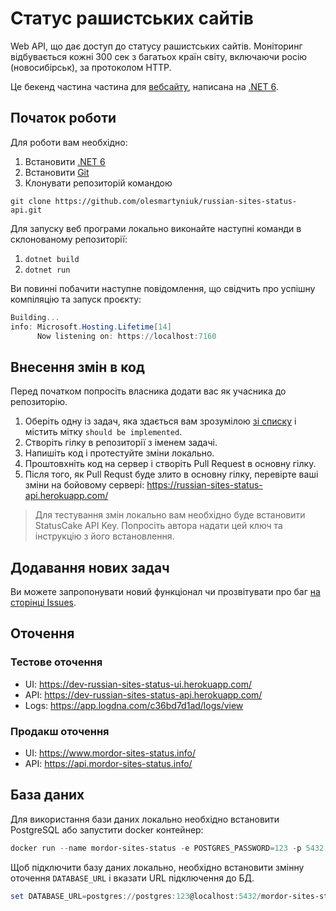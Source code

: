 # Статус рашистських сайтів

Web API, що дає доступ до статусу рашистських сайтів. Моніторинг відбувається кожні 300 сек з багатьох країн світу, включаючи росію (новосибірськ), за протоколом HTTP.

Це бекенд частина частина для [вебсайту](https://github.com/olesmartyniuk/russian-sites-status-ui), написана на [.NET 6](https://dotnet.microsoft.com/en-us/download/dotnet/6.0).

## Початок роботи

Для роботи вам необхідно:

1. Встановити [.NET 6](https://dotnet.microsoft.com/en-us/download/dotnet/6.0)
2. Встановити [Git](https://git-scm.com/)
3. Клонувати репозиторій командою

`git clone https://github.com/olesmartyniuk/russian-sites-status-api.git`

Для запуску веб програми локально виконайте наступні команди в склонованому репозиторії:

1. `dotnet build`
2. `dotnet run`

Ви повинні побачити наступне повідомлення, що свідчить про успішну компіляцію та запуск проєкту:

```Powershell
Building...
info: Microsoft.Hosting.Lifetime[14]
      Now listening on: https://localhost:7160
```

## Внесення змін в код

Перед початком попросіть власника додати вас як учасника до репозиторію.

1. Оберіть одну із задач, яка здається вам зрозумілою [зі списку](https://github.com/olesmartyniuk/russian-sites-status-api/issues) і містить мітку `should be implemented`.
2. Створіть гілку в репозиторії з іменем задачі.
3. Напишіть код і протестуйте зміни локально.
4. Проштовхніть код на сервер і створіть Pull Request в основну гілку.
5. Після того, як Pull Requst буде злито в основну гілку, перевірте ваші зміни на бойовому сервері: https://russian-sites-status-api.herokuapp.com/

> Для тестування змін локально вам необхідно буде встановити StatusCake API Key. Попросіть автора надати цей ключ та інструкцію з його встановлення.

## Додавання нових задач

Ви можете запропонувати новий функціонал чи прозвітувати про баг [на сторінці Issues](https://github.com/olesmartyniuk/russian-sites-status-api/issues).

## Оточення

### Тестове оточення

* UI: https://dev-russian-sites-status-ui.herokuapp.com/
* API: https://dev-russian-sites-status-api.herokuapp.com/
* Logs: https://app.logdna.com/c36bd7d1ad/logs/view

### Продакш оточення

* UI: https://www.mordor-sites-status.info/
* API: https://api.mordor-sites-status.info/

## База даних

Для використання бази даних локально необхідно встановити PostgreSQL або запустити docker контейнер:

```Powershell
docker run --name mordor-sites-status -e POSTGRES_PASSWORD=123 -p 5432:5432 -d postgres
```

Щоб підключити базу даних локально, необхідно встановити змінну оточення `DATABASE_URL` і вказати URL підключення до БД.

```Powershell
set DATABASE_URL=postgres://postgres:123@localhost:5432/mordor-sites-status
```
